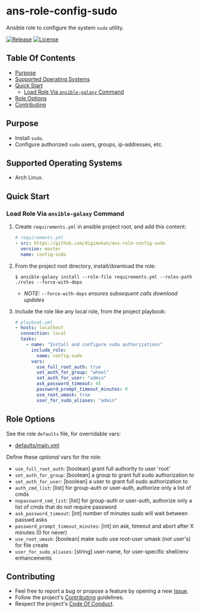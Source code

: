 # ans-role-config-sudo

Ansible role to configure the system `sudo` utility.

[![Release](https://img.shields.io/github/release/digimokan/ans-role-config-sudo.svg?label=release)](https://github.com/digimokan/ans-role-config-sudo/releases/latest "Latest Release Notes")
[![License](https://img.shields.io/badge/license-MIT-blue.svg?label=license)](LICENSE.md "Project License")

## Table Of Contents

* [Purpose](#purpose)
* [Supported Operating Systems](#supported-operating-systems)
* [Quick Start](#quick-start)
    * [Load Role Via `ansible-galaxy` Command](#load-role-via-ansible-galaxy-command)
* [Role Options](#role-options)
* [Contributing](#contributing)

## Purpose

* Install `sudo`.
* Configure authorized `sudo` users, groups, ip-addresses, etc.

## Supported Operating Systems

* Arch Linux.

## Quick Start

### Load Role Via `ansible-galaxy` Command

1. Create `requirements.yml` in ansible project root, and add this content:

   ```yaml
   # requirements.yml
   - src: https://github.com/digimokan/ans-role-config-sudo
     version: master
     name: config-sudo
   ```

2. From the project root directory, install/download the role:

   ```shell
   $ ansible-galaxy install --role-file requirements.yml --roles-path ./roles --force-with-deps
   ```

   * _NOTE:_ `--force-with-deps` _ensures subsequent calls download updates_

3. Include the role like any local role, from the project playbook:

   ```yaml
   # playbook.yml
   - hosts: localhost
     connection: local
     tasks:
       - name: "Install and configure sudo authorizations"
         include_role:
           name: config-sudo
         vars:
           use_full_root_auth: true
           set_auth_for_group: "wheel"
           set_auth_for_user: "admin"
           ask_password_timeout: 45
           password_prompt_timeout_minutes: 0
           use_root_umask: true
           user_for_sudo_aliases: "admin"
   ```

## Role Options

See the role `defaults` file, for overridable vars:

  * [defaults/main.yml](../defaults/main.yml)

Define these _optional_ vars for the role:

  * `use_full_root_auth`: [boolean] grant full authority to user 'root'
  * `set_auth_for_group`: [boolean] a group to grant full sudo authorization to
  * `set_auth_for_user`: [boolean] a user to grant full sudo authorization to
  * `auth_cmd_list`: [list] for group-auth or user-auth, authorize only a list
    of cmds
  * `nopassword_cmd_list`: [list] for group-auth or user-auth, authorize only a
    list of cmds that do not require password
  * `ask_password_timeout`: [int] number of minutes sudo will wait between
    passwd asks
  * `password_prompt_timeout_minutes`: [int] on ask, timeout and abort after X
    minutes (0 for never)
  * `use_root_umask`: [boolean] make sudo use root-user umask (not user's) for
    file create
  * `user_for_sudo_aliases`: [string] user-name, for user-specific shell/env
    enhancements

## Contributing

* Feel free to report a bug or propose a feature by opening a new
  [Issue](https://github.com/digimokan/ans-role-config-sudo/issues).
* Follow the project's [Contributing](CONTRIBUTING.md) guidelines.
* Respect the project's [Code Of Conduct](CODE_OF_CONDUCT.md).

